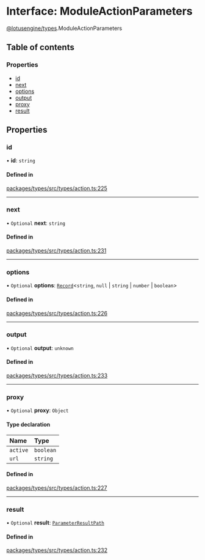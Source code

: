 # Interface: ModuleActionParameters

[@lotusengine/types](../wiki/@lotusengine.types).ModuleActionParameters

## Table of contents

### Properties

- [id](../wiki/@lotusengine.types.ModuleActionParameters#id)
- [next](../wiki/@lotusengine.types.ModuleActionParameters#next)
- [options](../wiki/@lotusengine.types.ModuleActionParameters#options)
- [output](../wiki/@lotusengine.types.ModuleActionParameters#output)
- [proxy](../wiki/@lotusengine.types.ModuleActionParameters#proxy)
- [result](../wiki/@lotusengine.types.ModuleActionParameters#result)

## Properties

### id

• **id**: `string`

#### Defined in

[packages/types/src/types/action.ts:225](https://github.com/lotusengine/sdk/blob/fdb90a3/packages/types/src/types/action.ts#L225)

___

### next

• `Optional` **next**: `string`

#### Defined in

[packages/types/src/types/action.ts:231](https://github.com/lotusengine/sdk/blob/fdb90a3/packages/types/src/types/action.ts#L231)

___

### options

• `Optional` **options**: [`Record`](../wiki/@lotusengine.types.%3Cinternal%3E#record)<`string`, ``null`` \| `string` \| `number` \| `boolean`\>

#### Defined in

[packages/types/src/types/action.ts:226](https://github.com/lotusengine/sdk/blob/fdb90a3/packages/types/src/types/action.ts#L226)

___

### output

• `Optional` **output**: `unknown`

#### Defined in

[packages/types/src/types/action.ts:233](https://github.com/lotusengine/sdk/blob/fdb90a3/packages/types/src/types/action.ts#L233)

___

### proxy

• `Optional` **proxy**: `Object`

#### Type declaration

| Name | Type |
| :------ | :------ |
| `active` | `boolean` |
| `url` | `string` |

#### Defined in

[packages/types/src/types/action.ts:227](https://github.com/lotusengine/sdk/blob/fdb90a3/packages/types/src/types/action.ts#L227)

___

### result

• `Optional` **result**: [`ParameterResultPath`](../wiki/@lotusengine.types#parameterresultpath)

#### Defined in

[packages/types/src/types/action.ts:232](https://github.com/lotusengine/sdk/blob/fdb90a3/packages/types/src/types/action.ts#L232)
